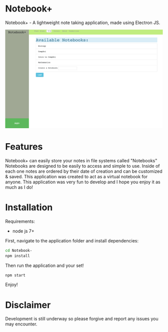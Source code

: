 # Notebook+
Notebook+ - A lightweight note taking application, made using Electron JS.

![Screenshot](screenshot.png)

# Features
Notebook+ can easily store your notes in file systems called "Notebooks"
Notebooks are designed to be easily to access and simple to use. Inside of each one
notes are ordered by their date of creation and can be customized & saved. This application
was created to act as a virtual notebook for anyone. This application was very
fun to develop and I hope you enjoy it as much as I do!

# Installation

Requirements:
- node js 7+

First, navigate to the application folder and install dependencies:
 ```bash
cd Notebook-
npm install
 ```

Then run the application and your set!
 ```bash
npm start
 ```

Enjoy!

# Disclaimer
Development is still underway so please
forgive and report any issues you may encounter.
